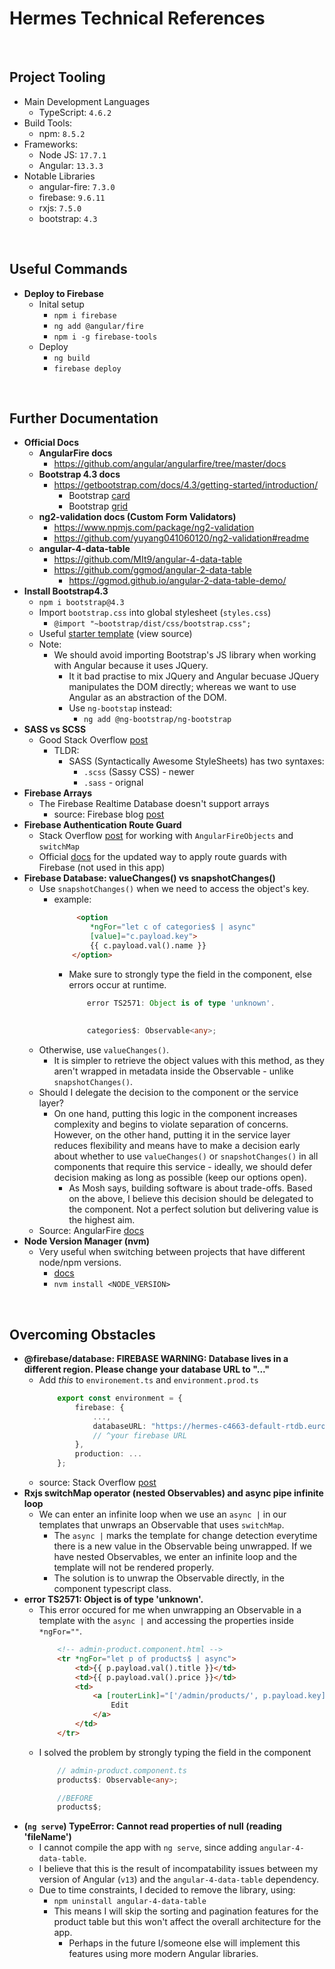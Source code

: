 # Hermes Technical References

<br>

## Project Tooling
* Main Development Languages
    * TypeScript: ```4.6.2```
* Build Tools:
    * npm: ```8.5.2```
* Frameworks:
    * Node JS: ```17.7.1```
    * Angular: ```13.3.3```
* Notable Libraries
    * angular-fire: ```7.3.0```
    * firebase: ```9.6.11```
    * rxjs: ```7.5.0```
    * bootstrap: ```4.3```

<br>

## Useful Commands
* **Deploy to Firebase**
    * Inital setup
        * ```npm i firebase```
        * ```ng add @angular/fire```
        * ```npm i -g firebase-tools```
    * Deploy
        * ```ng build```
        * ```firebase deploy```

<br>

## Further Documentation
* **Official Docs**
    * **AngularFire docs**
        * https://github.com/angular/angularfire/tree/master/docs
    * **Bootstrap 4.3 docs**
        * https://getbootstrap.com/docs/4.3/getting-started/introduction/
            * Bootstrap [card](https://getbootstrap.com/docs/4.3/components/card/)
            * Bootstrap [grid](https://getbootstrap.com/docs/4.3/layout/grid/#equal-width-multi-row)
    * **ng2-validation docs (Custom Form Validators)**
        * https://www.npmjs.com/package/ng2-validation
        * https://github.com/yuyang041060120/ng2-validation#readme
    * **angular-4-data-table**
        * https://github.com/MIt9/angular-4-data-table
        * https://github.com/ggmod/angular-2-data-table
            * https://ggmod.github.io/angular-2-data-table-demo/
* **Install Bootstrap4.3**
    * ```npm i bootstrap@4.3```
    * Import ```bootstrap.css``` into global stylesheet (```styles.css```)
        * ```@import "~bootstrap/dist/css/bootstrap.css";```
    * Useful [starter template](https://getbootstrap.com/docs/4.3/examples/starter-template/) (view source)
    * Note:
        * We should avoid importing Bootstrap's JS library when working with Angular because it uses JQuery. 
            * It it bad practise to mix JQuery and Angular becuase JQuery manipulates the DOM directly; whereas we want to use Angular as an abstraction of the DOM.
            * Use ```ng-bootstap``` instead:
                * ```ng add @ng-bootstrap/ng-bootstrap```
* **SASS vs SCSS**
    * Good Stack Overflow [post](https://stackoverflow.com/questions/5654447/whats-the-difference-between-scss-and-sass)
        * TLDR: 
            * SASS (Syntactically Awesome StyleSheets) has two syntaxes:
                * ```.scss``` (Sassy CSS) - newer
                * ```.sass``` - orignal
* **Firebase Arrays**
    * The Firebase Realtime Database doesn't support arrays
        * source: Firebase blog [post](https://firebase.blog/posts/2014/04/best-practices-arrays-in-firebase)
* **Firebase Authentication Route Guard**
    * Stack Overflow [post](https://stackoverflow.com/questions/52473504/working-with-angularfireobject-and-switchmap/52483642#52483642) for working with ```AngularFireObjects``` and ```switchMap```
    * Official [docs](https://github.com/angular/angularfire/blob/master/docs/auth/router-guards.md) for the updated way to apply route guards with Firebase (not used in this app)
* **Firebase Database: valueChanges() vs snapshotChanges()**
    * Use ```snapshotChanges()``` when we need to access the object's key.
        * example: 
            ```html
                 <option 
                    *ngFor="let c of categories$ | async"
                    [value]="c.payload.key">
                    {{ c.payload.val().name }}
                </option>
            ```
            * Make sure to strongly type the field in the component, else errors occur at runtime.
                ```typescript
                    error TS2571: Object is of type 'unknown'.
                    
                    
                    categories$: Observable<any>;
                ```
    * Otherwise, use ```valueChanges()```. 
        * It is simpler to retrieve the object values with this method, as they aren't wrapped in metadata inside the Observable - unlike ```snapshotChanges()```.
    * Should I delegate the decision to the component or the service layer?
        * On one hand, putting this logic in the component increases complexity and begins to violate separation of concerns. However, on the other hand, putting it in the service layer reduces flexibility and means have to make a decision early about whether to use ```valueChanges()``` or ```snapshotChanges()``` in all components that require this service - ideally, we should defer decision making as long as possible (keep our options open).
            * As Mosh says, building software is about trade-offs. Based on the above, I believe this decision should be delegated to the component. Not a perfect solution but delivering value is the highest aim.
    * Source: AngularFire [docs](https://github.com/angular/angularfire/blob/master/docs/rtdb/lists.md)
* **Node Version Manager (nvm)**
    * Very useful when switching between projects that have different node/npm versions.
        * [docs](https://npm.github.io/installation-setup-docs/installing/using-a-node-version-manager.html)
        *  ```nvm install <NODE_VERSION>```

<br>

## Overcoming Obstacles
* **@firebase/database: FIREBASE WARNING: Database lives in a different region. Please change your database URL to "..."**
    * Add *this* to ```environement.ts``` and ```environment.prod.ts```
        ```typescript
            export const environment = {
                firebase: {
                    ...,
                    databaseURL: "https://hermes-c4663-default-rtdb.europe-west1.firebasedatabase.app"
                    // ^your firebase URL
                },
                production: ...
            };
        ```
    * source: Stack Overflow [post](https://stackoverflow.com/questions/50501333/angular-firebasedatabase-error-cannot-read-property-databaseurl-of-undefined)
* **Rxjs switchMap operator (nested Observables) and async pipe infinite loop**
    * We can enter an infinite loop when we use an ```async |``` in our templates that unwraps an Observable that uses ```switchMap```.
        * The ```async |``` marks the template for change detection everytime there is a new value in the Observable being unwrapped. If we have nested Observables, we enter an infinite loop and the template will not be rendered properly.
        * The solution is to unwrap the Observable directly, in the component typescript class.
* **error TS2571: Object is of type 'unknown'.**
    * This error occured for me when unwrapping an Observable in a template with the ```async |``` and accessing the properties inside ```*ngFor=""```.
        ```html
            <!-- admin-product.component.html -->
            <tr *ngFor="let p of products$ | async">
                <td>{{ p.payload.val().title }}</td>
                <td>{{ p.payload.val().price }}</td>
                <td>
                    <a [routerLink]="['/admin/products/', p.payload.key]">
                        Edit
                    </a>
                </td>
            </tr>
        ```
    * I solved the problem by strongly typing the field in the component
        ```typescript
            // admin-product.component.ts
            products$: Observable<any>;

            //BEFORE
            products$;
        ```
* **(```ng serve```) TypeError: Cannot read properties of null (reading 'fileName')**
    * I cannot compile the app with ```ng serve```, since adding ```angular-4-data-table```.
    * I believe that this is the result of incompatability issues between my version of Angular (```v13```) and the ```angular-4-data-table``` dependency.
    * Due to time constraints, I decided to remove the library, using:
        *  ```npm uninstall angular-4-data-table```
        * This means I will skip the sorting and pagination features for the product table but this won't affect the overall architecture for the app. 
            * Perhaps in the future I/someone else will implement this features using more modern Angular libraries.